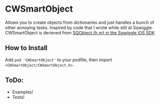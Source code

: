 CWSmartObject
=============

Allows you to create objects from dictionaries and just handles a bunch of other annoying tasks. Inspired by code that I wrote while still at Sqwiggle. CWSmartObject is derieved from [SQObject.{h,m} in the Sqwiggle iOS SDK](https://github.com/sqwiggle/sqwiggle-ios-sdk/blob/master/iOSSDK/SQObject.h)

How to Install
--------------
Add <code>pod 'CWSmartObject'</code> to your podfile, then import <code><CWSmartObject/CWSmartObject.h></code>.

ToDo: 
-----
- Examples!
- Tests!
